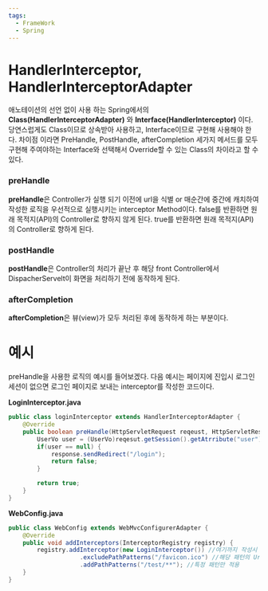 ```yaml
---
tags:
  - FrameWork
  - Spring
---
```


# HandlerInterceptor, HandlerInterceptorAdapter
애노테이션의 선언 없이 사용 하는 Spring에서의 **Class(HandlerInterceptorAdapter)** 와 **Interface(HandlerInterceptor)** 이다. 당연스럽게도 Class이므로 상속받아 사용하고, Interface이므로 구현해 사용해야 한다.
차이점 이라면 PreHandle, PostHandle, afterCompletion 세가지 메서드를 모두 구현해 주여야하는 Interface와 선택해서 Override할 수 있는 Class의 차이라고 할 수 있다.

### preHandle
**preHandle**은 Controller가 실행 되기 이전에 url을 식별 or 매순간에 중간에 캐치하여 작성한 로직을 우선적으로 실행시키는 interceptor Method이다.
false를 반환하면 원래 목적지(API)의 Controller로 향하지 않게 된다.
true를 반환하면 원래 목적지(API)의 Controller로 향하게 된다.

### postHandle
**postHandle**은 Controller의 처리가 끝난 후 해당 front Controller에서 DispacherServelt이 화면을 처리하기 전에 동작하게 된다.

### afterCompletion
**afterCompletion**은 뷰(view)가 모두 처리된 후에 동작하게 하는 부분이다.

# 예시
preHandle을 사용한 로직의 예시를 들어보겠다.
다음 예시는 페이지에 진입시 로그인 세션이 없으면 로그인 페이지로 보내는 interceptor를 작성한 코드이다.

**LoginInterceptor.java**
```java
public class loginInterceptor extends HandlerInterceptorAdapter {
	@Override
	public boolean preHandle(HttpServletRequest reqeust, HttpServletResponse response, Object handler) throws Exception {
		UserVo user = (UserVo)reqesut.getSession().getAtrribute("user");
		if(user == null) {
			response.sendRedirect("/login");
			return false;
		}

		return true;
	}
}
```

**WebConfig.java**
```java
public class WebConfig extends WebMvcConfigurerAdapter {
	@Override
	public void addInterceptors(InterceptorRegistry registry) {
		registry.addInterceptor(new LoginInterceptor()) //여기까지 작성시 모든 ruequest에서 동작
					.excludePathPatterns("/favicon.ico") //해당 패턴의 Url은 제외하고 작동
					.addPathPatterns("/test/**"); //특정 패턴만 적용
	}
}
```